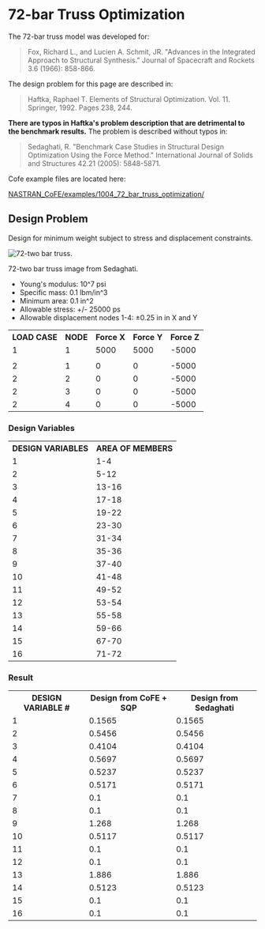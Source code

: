 # 72-bar Truss Optimization
The 72-bar truss model was developed for:
> Fox, Richard L., and Lucien A. Schmit, JR. "Advances in the Integrated Approach to Structural Synthesis." Journal of Spacecraft and Rockets 3.6 (1966): 858-866. 

 The design problem for this page are described in:
>  Haftka, Raphael T. Elements of Structural Optimization. Vol. 11. Springer, 1992. Pages 238, 244.

**There are typos in Haftka's problem description that are detrimental to the benchmark results.**  The problem is described without typos in: 
>  Sedaghati, R. "Benchmark Case Studies in Structural Design Optimization Using the Force Method." International Journal of Solids and Structures 42.21 (2005): 5848-5871. 

Cofe example files are located here:

[NASTRAN_CoFE/examples/1004_72_bar_truss_optimization/](https://github.com/vtpasquale/NASTRAN_CoFE/tree/version5/examples/1004_72_bar_truss_optimization)

## Design Problem
 Design for minimum weight subject to stress and displacement constraints. 

![72-two bar truss.](https://raw.githubusercontent.com/vtpasquale/NASTRAN_CoFE/version4-gh-pages/img/seventyTwoBarDesign.jpg)

72-two bar truss image from Sedaghati.
 
* Young's modulus: 10^7 psi
* Specific mass: 0.1 lbm/in^3
* Minimum area: 0.1 in^2
* Allowable stress: +/- 25000 ps
* Allowable displacement nodes 1-4: ±0.25 in in X and Y

<table>
  <tr>
    <th>LOAD CASE</th><th>NODE</th><th>Force X</th><th>Force Y</th><th>Force Z</th>
  </tr>
  <tr>
    <td>1</td><td>1</td><td>5000</td><td>5000</td><td>-5000</td>
  </tr>
    <tr>
    <td></td><td></td><td></td><td></td><td></td>
  </tr>
  <tr>
    <td>2</td><td>1</td><td>0</td><td>0</td><td>-5000</td>
  </tr>
  <tr>
    <td>2</td><td>2</td><td>0</td><td>0</td><td>-5000</td>
  </tr>
  <tr>
    <td>2</td><td>3</td><td>0</td><td>0</td><td>-5000</td>
  </tr>
  <tr>
    <td>2</td><td>4</td><td>0</td><td>0</td><td>-5000</td>
  </tr>
</table>


### Design Variables
<table>
  <tr>
    <th>DESIGN VARIABLES</th><th>AREA OF MEMBERS</th>
  </tr>
  <tr>
    <td>1</td><td>1-4</td>
  </tr>
  <tr>
    <td>2</td><td>5-12</td>
  </tr>
  <tr>
    <td>3</td><td>13-16</td>
  </tr>
  <tr>
    <td>4</td><td>17-18</td>
  </tr>
  <tr>
    <td>5</td><td>19-22</td>
  </tr>
  <tr>
    <td>6</td><td>23-30</td>
  </tr>
  <tr>
    <td>7</td><td>31-34</td>
  </tr>
  <tr>
    <td>8</td><td>35-36</td>
  </tr>
  <tr>
    <td>9</td><td>37-40</td>
  </tr>
  <tr>
    <td>10</td><td>41-48</td>
  </tr>
  <tr>
    <td>11</td><td>49-52</td>
  </tr>
  <tr>
    <td>12</td><td>53-54</td>
  </tr>
  <tr>
    <td>13</td><td>55-58</td>
  </tr>
  <tr>
    <td>14</td><td>59-66</td>
  </tr>
  <tr>
    <td>15</td><td>67-70</td>
  </tr>
  <tr>
    <td>16</td><td>71-72</td>
  </tr>
</table>

### Result
<table>
  <tr>
    <th>DESIGN VARIABLE #</th><th>Design from CoFE + SQP</th><th>Design from Sedaghati</th>
  </tr>
  <tr>
    <td>1</td><td>0.1565</td><td>0.1565</td>
  </tr>
  <tr>
    <td>2</td><td>0.5456</td><td>0.5456</td>
  </tr>
  <tr>
    <td>3</td><td>0.4104</td><td>0.4104</td>
  </tr>
  <tr>
    <td>4</td><td>0.5697</td><td>0.5697</td>
  </tr>
  <tr>
    <td>5</td><td>0.5237</td><td>0.5237</td>
  </tr>
  <tr>
    <td>6</td><td>0.5171</td><td>0.5171</td>
  </tr>
  <tr>
    <td>7</td><td>0.1</td><td>0.1</td>
  </tr>
  <tr>
    <td>8</td><td>0.1</td><td>0.1</td>
  </tr>
  <tr>
    <td>9</td><td>1.268</td><td>1.268</td>
  </tr>
  <tr>
    <td>10</td><td>0.5117</td><td>0.5117</td>
  </tr>
  <tr>
    <td>11</td><td>0.1</td><td>0.1</td>
  </tr>
  <tr>
    <td>12</td><td>0.1</td><td>0.1</td>
  </tr>
  <tr>
    <td>13</td><td>1.886</td><td>1.886</td>
  </tr>
  <tr>
    <td>14</td><td>0.5123</td><td>0.5123</td>
  </tr>
  <tr>
    <td>15</td><td>0.1</td><td>0.1</td>
  </tr>
  <tr>
    <td>16</td><td>0.1</td><td>0.1</td>
  </tr>
</table>
